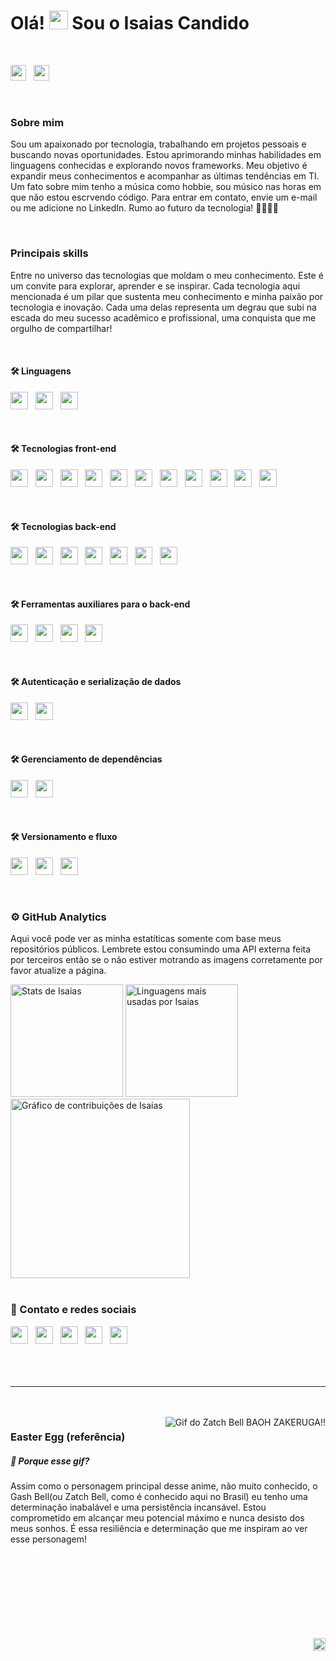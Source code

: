 # Olá! <img height="30" src="https://raw.githubusercontent.com/kaueMarques/kaueMarques/master/hi.gif" /> Sou o Isaias Candido

<br>

<img height="25" src="https://komarev.com/ghpvc/?username=IS4I4SCANDID0&color=20C997" /> &nbsp; <a href="https://portifolio-pessoal-v2.vercel.app/" target="_blank"><img height="25" src="https://img.shields.io/badge/Veja%20meu%20trabalho-Link%20-20C997" /></a>

<br>

### Sobre mim 

Sou um apaixonado por tecnologia, trabalhando em projetos pessoais e buscando novas oportunidades. Estou aprimorando minhas habilidades em linguagens conhecidas e explorando novos frameworks. Meu objetivo é expandir meus conhecimentos e acompanhar as últimas tendências em TI. Um fato sobre mim tenho a música como hobbie, sou músico nas horas em que não estou escrvendo código. Para entrar em contato, envie um e-mail ou me adicione no LinkedIn. Rumo ao futuro da tecnologia! 🧑🏻‍💻🚀

<br>

### Principais skills


Entre no universo das tecnologias que moldam o meu conhecimento. Este é um convite para explorar, aprender e se inspirar. Cada tecnologia aqui mencionada é um pilar que sustenta meu conhecimento e minha paixão por tecnologia e inovação. Cada uma delas representa um degrau que subi na escada do meu sucesso acadêmico e profissional, uma conquista que me orgulho de compartilhar!  

<br>

#### 🛠️ Linguagens
<img height="28" src="https://img.shields.io/badge/JavaScript-323330?style=flat&logo=javascript&logoColor=F0DB4F" /> &nbsp; <img height="28" src="https://img.shields.io/badge/TypeScript-007ACC?style=flat&logo=typescript&logoColor=white" /> &nbsp; <img height="28" src="https://img.shields.io/badge/Python-FFD43B?style=flat&logo=python&logoColor=4B8BBE" />

<br>

#### 🛠️ Tecnologias front-end
<img height="28" src="https://img.shields.io/badge/HTML5-E44D26?style=flat&logo=html5&logoColor=white" /> &nbsp; <img height="28" src="https://img.shields.io/badge/CSS3-2965F1?style=flat&logo=css3&logoColor=white" /> &nbsp; <img height="28" src="https://img.shields.io/badge/styled--components-BF4F74?style=flat&logo=styled-components&logoColor=white" /> &nbsp;
<img height="28" src="https://img.shields.io/badge/Tailwind_CSS-38BDF8?style=flat&logo=tailwind-css&logoColor=white" /> &nbsp; <img height="28" src="https://img.shields.io/badge/Sass-bf4080?style=flat&logo=sass&logoColor=white" /> &nbsp; <img height="28" src="https://img.shields.io/badge/Framer_Motion-black?style=flat&logo=Framer&logoColor=white" /> &nbsp; <img height="28" src="https://img.shields.io/badge/Axios-5A29E4?style=flat&logo=Axios&logoColor=white"/> &nbsp; <img height="28" src="https://img.shields.io/badge/React_Router-CA4245?style=flat&logo=react-router&logoColor=white" /> &nbsp; <img height="28" src="https://img.shields.io/badge/React_Hook_Form-EC5990?style=flat&logo=react-hook-form&logoColor=white" /> &nbsp; <img height="28" src="https://img.shields.io/badge/React-000000?style=flat&logo=react&logoColor=61DAFB" /> &nbsp; <img height="28" src="https://img.shields.io/badge/Next JS-000000?style=flat&logo=Next.js&logoColor=white" />

<br>

#### 🛠️ Tecnologias back-end
<img height="28" src="https://img.shields.io/badge/Node.js-303030?flat&logo=node.js&logoColor=3C873A"  /> &nbsp; <img height="28" src="https://img.shields.io/badge/Express.js-000000?&logo=Express&style=flat"/> &nbsp; <img height="28" src="https://img.shields.io/badge/{📄}_TypeORM-E83524?style=flat" /> &nbsp; <img height="28" src="https://img.shields.io/badge/Django-0C4B33?style=flat&logo=django&logoColor=FFFFFF"/> &nbsp; <img height="28" src="https://img.shields.io/badge/Django%20REST%20framework-A30000?style=flat&logo=django&logoColor=white" /> &nbsp; <img height="28" src="https://img.shields.io/badge/PostgreSQL-316192?style=flat&logo=postgresql&logoColor=white" />  &nbsp; <img height="28" src="https://img.shields.io/badge/Sqlite3-003B57?style=flat&logo=sqlite&logoColor=white" />

<br>

#### 🛠️ Ferramentas auxiliares para o back-end
<img height="28" src="https://img.shields.io/badge/DBeaver-53250C?style=flat&logo=dbeaver&logoColor=white" /> &nbsp; <img height="28" src="https://img.shields.io/badge/Insomnia-5849be?style=flat&logo=Insomnia&logoColor=white" /> &nbsp; <img height="28" src="https://img.shields.io/badge/Markdown-000000?style=flat&logo=markdown&logoColor=white" /> &nbsp; <img height="28" src="https://img.shields.io/badge/draw.io-orange?style=flat" />

<br>

#### 🛠️ Autenticação e serialização de dados
<img height="28" src="https://img.shields.io/badge/JWT-000000?style=flat&logo=JSON%20web%20tokens&logoColor=white" /> &nbsp; <img height="28" src="https://img.shields.io/badge/Zod-34495E?style=flat&logo=zod&logoColor=228BE6">

<br>

#### 🛠️ Gerenciamento de dependências
<img height="28" src="https://img.shields.io/badge/npm-FFFFFF?style=flat&logo=npm&logoColor=red" /> &nbsp; <img height="28" src="https://img.shields.io/badge/yarn-FFFFFF?style=flat&logo=yarn&logoColor=514C87" />

<br>

#### 🛠️ Versionamento e fluxo 
<img height="28" src="https://img.shields.io/badge/Git-black?style=flat&logo=GIT&logoColor=f76707" /> &nbsp; <img height="28" src="https://img.shields.io/badge/GitHub-black?style=flat&logo=GitHub&logoColor=white" /> &nbsp; <img height="28" src="https://img.shields.io/badge/Gitflow-black?style=flat&logo=GIT&logoColor=f76707" >

<br>

### ⚙️ GitHub Analytics
Aqui você pode ver as minha estatíticas somente com base meus repositórios públicos. Lembrete estou consumindo uma API externa feita por terceiros então se o não estiver motrando as imagens corretamente por favor atualize a página. 


<div width="100%">
    <img src="https://github-readme-stats.vercel.app/api?username=IS4I4SCANDID0&show_icons=true&hide_border=true&theme=tokyonight&bg_color=030118&include_all_commits=true&count_private=true" alt="Stats de Isaias" height="180em" />
  <img src="https://github-readme-stats.vercel.app/api/top-langs/?username=IS4I4SCANDID0&layout=compact&theme=tokyonight&hide_border=true&bg_color=030118" alt="Linguagens mais usadas por Isaias" height="180em" /> 
  <img src="https://github-readme-activity-graph.vercel.app/graph?username=IS4I4SCANDID0&bg_color=030118&color=0aebb3&line=07a27b&point=0aebb3&area=true&hide_border=true" alt="Gráfico de contribuições de Isaias" height="287em" />
</div>



<br>

### 📲 Contato e redes sociais
<div>
  <a href="https://www.linkedin.com/in/isaias-c-dev-full-stack" target="_blank"><img height="28" src="https://img.shields.io/badge/LinkedIn-0077B5?style=flat&logo=linkedin&logoColor=white" /></a>
  &nbsp;
  <a href="https://www.instagram.com/isaiasmiranda_c/" target="_blank"><img height="28" src="https://img.shields.io/badge/Instagram-FFFFFF?style=flat&logo=instagram&logoColor=000000" /></a>
  &nbsp;
  <a href="mailto:isaiascandido92@outlook.com" target="_blank"><img height="28" src="https://img.shields.io/badge/Microsoft_Outlook-0078D4?style=flat&logo=microsoft-outlook&logoColor=white" /></a>
  &nbsp;
  <a href="https://api.whatsapp.com/send?phone=+55 9 91823188&text=Ol%C3%A1%2C%20venho%20por%20meio%20do%20seu%20GitHub,%20e%20gostaria%20de%20conhecer%20melhor%20seus%20servi%C3%A7os" target="_blank">  
  <img height="28" src="https://img.shields.io/badge/WhatsApp-25D366?style=flat&logo=whatsapp&logoColor=white" /></a>
  &nbsp;
  <a href="https://t.me/Isaias_Candido?text=Venho%20por%20meio%20do%20GitHub,%20gosataria%20de%20conhecer%20mehlor%20seus%20serviços" target="_blank"><img height="28" src="https://img.shields.io/badge/Telegram-0088CC?style=flat&logo=telegram&logoColor=white" /></a>
</div>  

<br>
<!-- <img align="right" height="20" src="https://img.shields.io/badge/Made%20with-Markdown-000000.svg" /> <div align="right">
  <img src="https://github.com/IS4I4SCANDID0/IS4I4SCANDID0/assets/114521368/75f867ce-1720-44b2-b098-2866ea43db90" />   -->


 <!-- <div align="left" width="50%">
    <h3>Porque esse gif?<h3> <br> 
       <p>     
          Assim como o personagem principal desse anime, não muito conhecido, o Gash (ou Zatch aqui no Brasil) Bell eu sou determinado, persistente, não desisto dos meus sonhos, e estou determinado a 
          alcançar o meu potencial máximo! Por isso me inspiro nele!
       </p> 
  </div> -->
  <br>
  <br>
  <hr heigth="4px">
  <br>
  <br>
  
  <div alingn="right" width="300em">
    <img align="right" src="https://github.com/IS4I4SCANDID0/IS4I4SCANDID0/assets/114521368/75f867ce-1720-44b2-b098-2866ea43db90" alt="Gif do Zatch Bell BAOH ZAKERUGA!!">  
  </div>


### Easter Egg (referência)
  
##### 🤔 Porque esse gif? 
<div align="left" height="90em" width="90em"> 
    <p>Assim como o personagem principal desse anime, não muito conhecido, o Gash Bell(ou Zatch Bell, como é conhecido aqui no Brasil) eu tenho uma determinação inabalável e uma persistência         incansável. Estou comprometido em alcançar meu potencial máximo e nunca desisto dos meus sonhos. É essa resiliência e determinação que me inspiram ao ver esse personagem!
    </p>
</div>
 &nbsp; 
 &nbsp;

<br>
<br>
<br>
<br>
<br>
<br>
<br>
<br>
    <img align="right" height="20" src="https://img.shields.io/badge/Made%20with-Markdown-000000.svg" />


<!--https://img.shields.io/badge/Axios-5A29E4?style=for-the-badge&logo=Axios&logoColor=white
https://img.shields.io/badge/Git-black?style=flat&logo=GIT&logoColor=f76707
https://img.shields.io/badge/Framer_Motion-black?style=for-the-badge&logo=Framer&logoColor=white -->



